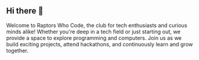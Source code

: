 ## Hi there 👋
Welcome to Raptors Who Code, the club for tech enthusiasts and curious minds alike! 
Whether you're deep in a tech field or just starting out, we provide a space to explore programming and computers. 
Join us as we build exciting projects, attend hackathons, and continuously learn and grow together. 

<!--

**Here are some ideas to get you started:**

🙋‍♀️ A short introduction - what is your organization all about?
🌈 Contribution guidelines - how can the community get involved?
👩‍💻 Useful resources - where can the community find your docs? Is there anything else the community should know?
🍿 Fun facts - what does your team eat for breakfast?
🧙 Remember, you can do mighty things with the power of [Markdown](https://docs.github.com/github/writing-on-github/getting-started-with-writing-and-formatting-on-github/basic-writing-and-formatting-syntax)
-->

